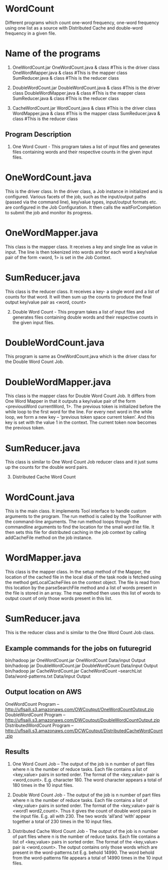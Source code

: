 # WordCount
Different programs which count one-word frequency, one-word frequency using one list as a source with Distributed Cache and double-word frequency in a given file.

# Name of the programs
1. OneWordCount.jar
OneWordCount.java & class #This is the driver class
OneWordMapper.java & class #This is the mapper class
SumReducer.java & class #This is the reducer class

2. DoubleWordCount.jar
DoubleWordCount.java & class #This is the driver class
DoubleWordMapper.java & class #This is the mapper class
SumReducer.java & class #This is the reducer class

3. CacheWordCount.jar
WordCount.java & class #This is the driver class
WordMapper.java & class #This is the mapper class
SumReducer.java & class #This is the reducer class

## Program Description
1. One Word Count - This program takes a list of input files and generates files containing words and their respective counts in the given input files.
# OneWordCount.java
This is the driver class.
In the driver class, a Job instance in initialized and is configured. Various facets of the job, such as the input/output paths (passed via the command line), key/value types, input/output formats etc. are configured in the Job Configuration. It then calls the waitForCompletion to submit the job and monitor its progress.
# OneWordMapper.java
This class is the mapper class. It receives a key and single line as value in input. The line is then tokenized into words and for each word a key/value pair of the form <word, 1> is set in the Job Context.
# SumReducer.java
This class is the reducer class. It receives a key- a single word and a list of counts for that word. It will then sum up the counts to produce the final output key/value pair as <word, count>

2. Double Word Count - This program takes a list of input files and generates files containing double words and their respective counts in the given input files.
# DoubleWordCount.java
This program is same as OneWordCount.java which is the driver class for the Double Word Count Job.
# DoubleWordMapper.java
This class is the mapper class for Double Word Count Job. It differs from One Word Mapper in that it outputs a key/value pair of the form <previousWord currentWord, 1>.
The previous token is initialized before the while loop to the first word for the line.
For every next word in the while loop, we form a new key – ‘previous token space current token’. And this key is set with the value 1 in the context. The current token now becomes the previous token.
# SumReducer.java
This class is similar to One Word Count Job reducer class and it just sums up the counts for the double word pairs.

3. Distributed Cache Word Count
# WordCount.java
This is the main class. It implements Tool interface to handle custom arguments to the program. The run method is called by the ToolRunner with the command-line arguments. The run method loops through the commandline arguments to find the location for the small word list file. It then sets this file for distributed caching in the job context by calling addCacheFile method on the job instance. 
# WordMapper.java
This class is the mapper class. In the setup method of the Mapper, the location of the cached file in the local disk of the task node is fetched using the method getLocalCacheFiles on the context object. The file is read from this location by the parseSearchFile method and a list of words present in the file is stored in an array.
The map method then uses this list of words to output count of only those words present in this list.
# SumReducer.java
This is the reducer class and is similar to the One Word Count Job class.

## Example commands for the jobs on futuregrid
bin/hadoop jar OneWordCount.jar OneWordCount Data/input Output
bin/hadoop jar DoubleWordCount.jar DoubleWordCount Data/input Output
bin/hadoop jar CacheWordCount.jar CacheWordCount –searchList Data/word-patterns.txt Data/input Output

## Output location on AWS
OneWordCount Program – http://uflsaili.s3.amazonaws.com/OWCoutput/OneWordCountOutput.zip
DoubleWordCount Program – 
http://uflsaili.s3.amazonaws.com/DWCoutput/DoubleWordCountOutput.zip
DistributedWordCount Program – 
http://uflsaili.s3.amazonaws.com/DCWCoutput/DistributedCacheWordCount.zip

## Results
1. One Word Count Job – The output of the job is n number of part files where n is the number of reduce tasks. Each file contains a list of <key,value> pairs in sorted order.
The format of the <key,value> pair is <word,count>.
E.g. character 180. The word character appears a total of 180 times in the 10 input files.

2. Double Word Count Job - The output of the job is n number of part files where n is the number of reduce tasks. Each file contains a list of <key,value> pairs in sorted order.
The format of the <key,value> pair is <word1 word2,count>. Thus it gives the count of double word pairs in the input file.
E.g. all with 230. The two words ‘all’and ‘with’ appear together a total of 230 times in the 10 input files.

3. Distributed Cache Word Count Job - The output of the job is n number of part files where n is the number of reduce tasks. Each file contains a list of <key,value> pairs in sorted order.
The format of the <key,value> pair is <word,count>. The output contains only those words which are present in the word-patterns.txt
E.g. behold 14990. The word behold from the word-patterns file appears a total of 14990 times in the 10 input files.
